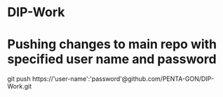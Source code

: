# DIP-Work

# Pushing changes to main repo with specified user name and password
git push https://'user-name':'password'@github.com/PENTA-GON/DIP-Work.git
